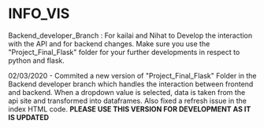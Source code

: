 # INFO_VIS

Backend_developer_Branch : For kailai and Nihat to Develop the interaction with the API and for backend changes. Make sure you use the "Project_Final_Flask" folder for your further developments in respect to python and flask.

02/03/2020 -  Commited a new version of "Project_Final_Flask" Folder in the Backend developer branch which handles the interaction between frontend and backend. When a dropdown value is selected, data is taken from the api site and transformed into dataframes. Also fixed a refresh issue in the  index HTML code. **PLEASE USE THIS VERSION FOR DEVELOPMENT AS IT IS UPDATED** 
